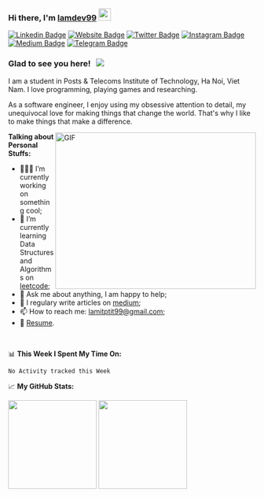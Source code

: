 ### Hi there, I'm <a href="https://gkassym.netlify.app" target="_blank">lamdev99</a> <img src="https://media.giphy.com/media/hvRJCLFzcasrR4ia7z/giphy.gif" width="25px">

[![Linkedin Badge](https://img.shields.io/badge/-LinkedIn-0e76a8?style=flat-square&logo=Linkedin&logoColor=white)](https://linkedin.com/in/lam99.dev)
[![Website Badge](https://img.shields.io/badge/Website-3b5998?style=flat-square&logo=google-chrome&logoColor=white)](https://www.facebook.com/lam99.dev/)
[![Twitter Badge](https://img.shields.io/badge/-Twitter-00acee?style=flat-square&logo=Twitter&logoColor=white)](https://twitter.com/GKassym)
[![Instagram Badge](https://img.shields.io/badge/-Instagram-e4405f?style=flat-square&logo=Instagram&logoColor=white)](https://instagram.com/lam_99.dev/)
[![Medium Badge](https://img.shields.io/badge/medium-%2312100E.svg?&style=for-square&logo=medium&logoColor=white)](https://medium.com/@lamitptit99)
[![Telegram Badge](https://img.shields.io/badge/-Telegram-0088cc?style=flat-square&logo=Telegram&logoColor=white)](https://t.me/lamkz99)

### Glad to see you here! &nbsp; ![](https://visitor-badge.glitch.me/badge?page_id=lamdev99.lamdev99)

I am a student in Posts & Telecoms Institute of Technology, Ha Noi, Viet Nam. I love programming, playing games and researching.

As a software engineer, I enjoy using my obsessive attention to detail, my unequivocal love for making things that change the world. That's why I like to make things that make a difference.

<img align="right" alt="GIF" src="https://github.com/Gapur/Gapur/blob/master/coding.gif?raw=true" width="408" height="318" />
  

**Talking about Personal Stuffs:**

- 👨🏻‍💻 I’m currently working on something cool;
- 🚀 I’m currently learning Data Structures and Algorithms on [leetcode](https://leetcode.com/GKassym);
- 💬 Ask me about anything, I am happy to help;
- 📝 I regulary write articles on [medium](https://medium.com/@lamitptit99);
- 📫 How to reach me: lamitptit99@gmail.com;
- 📝 [Resume](https://gkassym.netlify.app/Resume.pdf).

</br>

📊 **This Week I Spent My Time On:**
<!--START_SECTION:waka-->
```text
No Activity tracked this Week
```
<!--END_SECTION:waka-->


📈 **My GitHub Stats:**

<p>
  <img height="180em" src="https://github-readme-stats.vercel.app/api?username=lamdev99&show_icons=true&hide_border=true&&count_private=true&include_all_commits=true" />
  <img height="180em" src="https://github-readme-stats.vercel.app/api/top-langs/?username=lamdev99&exclude_repo=KNN-Image-Classification&show_icons=true&hide_border=true&layout=compact&langs_count=8"/>
</p>




